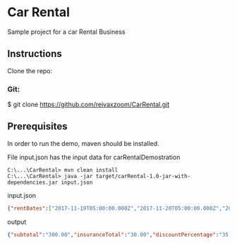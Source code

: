 # Car Rental
Sample project for a car Rental Business

## Instructions
Clone the repo:

### Git:

$ git clone https://github.com/reivaxzoom/CarRental.git


## Prerequisites
In order to run the demo, maven should be installed.

File input.json has the input data for carRentalDemostration

```
C:\...\CarRental> mvn clean install
C:\...\CarRental> java -jar target/carRental-1.0-jar-with-dependencies.jar input.json
```
input.json
```JSON
{"rentDates":["2017-11-19T05:00:00.000Z","2017-11-20T05:00:00.000Z","2017-11-21T05:00:00.000Z"],"car":{"model":"Eveo","type":"SUV"},"membership":false,"age":30}
```
output
```JSON
{"subtotal":"300.00","insuranceTotal":"30.00","discountPercentage":"35.00","totalPayment":"295.00"}
```

